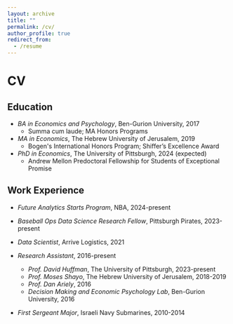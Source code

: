 ```yaml
---
layout: archive
title: ""
permalink: /cv/
author_profile: true
redirect_from:
  - /resume
---
```

# CV

## Education
* _BA in Economics and Psychology_, Ben-Gurion University, 2017
  * Summa cum laude; MA Honors Programs
* _MA in Economics_, The Hebrew University of Jerusalem, 2019
  * Bogen's International Honors Program; Shiffer’s Excellence Award
* _PhD in Economics_, The University of Pittsburgh, 2024 (expected)
  * Andrew Mellon Predoctoral Fellowship for Students of Exceptional Promise

## Work Experience
* _Future Analytics Starts Program_, NBA, 2024-present

* _Baseball Ops Data Science Research Fellow_, Pittsburgh Pirates, 2023-present
  
* _Data Scientist_, Arrive Logistics, 2021
  
* _Research Assistant_, 2016-present
  * _Prof. David Huffman_, The University of Pittsburgh, 2023-present
  * _Prof. Moses Shayo_, The Hebrew University of Jerusalem, 2018-2019
  * _Prof. Dan Ariely_, 2016 
  * _Decision Making and Economic Psychology Lab_, Ben-Gurion University, 2016

* _First Sergeant Major_, Israeli Navy Submarines, 2010-2014
